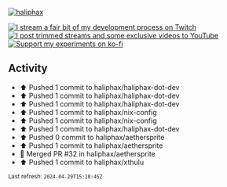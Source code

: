 [![haliphax](https://pbs.twimg.com/profile_banners/458808076/1545597092/1500x500)](https://haliphax.dev)

[![I stream a fair bit of my development process on Twitch](https://img.shields.io/twitch/status/haliphax?logo=twitch&style=for-the-badge)](https://twitch.tv/haliphax) &nbsp; [![I post trimmed streams and some exclusive videos to YouTube](https://img.shields.io/badge/youtube-watch-f00?logo=youtube&style=for-the-badge)](https://youtube.com/haliphaxyt) &nbsp; [![Support my experiments on ko-fi](https://img.shields.io/badge/kofi-support-ff5e5b?logo=ko-fi&style=for-the-badge)](https://ko-fi.com/haliphax)

## Activity

* ⬆️ Pushed 1 commit to haliphax/haliphax-dot-dev
* ⬆️ Pushed 1 commit to haliphax/haliphax-dot-dev
* ⬆️ Pushed 1 commit to haliphax/haliphax-dot-dev
* ⬆️ Pushed 1 commit to haliphax/nix-config
* ⬆️ Pushed 1 commit to haliphax/nix-config
* ⬆️ Pushed 1 commit to haliphax/haliphax-dot-dev
* ⬆️ Pushed 0 commit to haliphax/aethersprite
* ⬆️ Pushed 1 commit to haliphax/aethersprite
* 🎉 Merged PR #32 in haliphax/aethersprite
* ⬆️ Pushed 1 commit to haliphax/xthulu

<small>Last refresh: `2024-04-29T15:18:45Z`</small>
